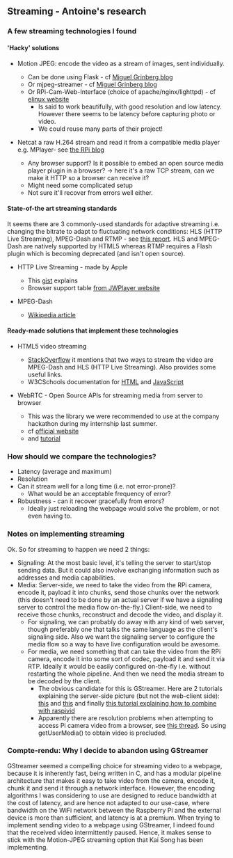 ## Streaming - Antoine's research


### A few streaming technologies I found

#### 'Hacky' solutions
*	Motion JPEG: encode the video as a stream of images, sent individually.  
	*	Can be done using Flask - cf [Miguel Grinberg blog](https://blog.miguelgrinberg.com/post/video-streaming-with-flask)
	*	Or mjpeg-streamer - cf [Miguel Grinberg blog](https://blog.miguelgrinberg.com/post/stream-video-from-the-raspberry-pi-camera-to-web-browsers-even-on-ios-and-android)
	*	Or RPi-Cam-Web-Interface (choice of apache/nginx/lighttpd) - cf [elinux website](http://elinux.org/RPi-Cam-Web-Interface)
		*	Is said to work beautifully, with good resolution and low latency. However there seems to be latency before capturing photo or video. 
		*	We could reuse many parts of their project!

*	Netcat a raw H.264 stream and read it from a compatible media player e.g. MPlayer- see [the RPi blog](https://www.raspberrypi.org/blog/camera-board-available-for-sale/)  
	*	Any browser support? Is it possible to embed an open source media player plugin in a browser? -> here it's a raw TCP stream, can we make it HTTP so a browser can receive it?
	* 	Might need some complicated setup
	*	Not sure it'll recover from errors well either.

#### State-of-the art streaming standards
It seems there are 3 commonly-used standards for adaptive streaming i.e. changing the bitrate to adapt to fluctuating network conditions: HLS (HTTP Live Streaming), MPEG-Dash and RTMP - see [this report](https://developer.jwplayer.com/articles/html5-report/#adaptive-streaming). HLS and MPEG-Dash are natively supported by HTML5 whereas RTMP requires a Flash plugin which is becoming deprecated (and isn't open source). 

*	HTTP Live Streaming - made by Apple  
	*	This [gist](https://gist.github.com/chrislavender/cad26500c9655627544f) explains
	*	Browser support table [from JWPlayer website](https://developer.jwplayer.com/articles/html5-report/adaptive-streaming/hls.html)

*	MPEG-Dash
	*	[Wikipedia article](https://en.wikipedia.org/wiki/Dynamic_Adaptive_Streaming_over_HTTP)

#### Ready-made solutions that implement these technologies

*	HTML5 video streaming  
	*	[StackOverflow](http://stackoverflow.com/questions/40045857/live-video-streaming-with-html-5) it mentions that two ways to stream the video are MPEG-Dash and HLS (HTTP Live Streaming). Also provides some useful links. 
	*	W3CSchools documentation for [HTML](https://www.w3schools.com/html/html5_video.asp) and [JavaScript](https://www.w3schools.com/tags/ref_av_dom.asp)

*	WebRTC - Open Source APIs for streaming media from server to browser  
	*	This was the library we were recommended to use at the company hackathon during my internship last summer.
	*	cf [official website](https://webrtc.org/)
	*	and [tutorial](https://codelabs.developers.google.com/codelabs/webrtc-web)


### How should we compare the technologies?
*	Latency (average and maximum)
*	Resolution
*	Can it stream well for a long time (i.e. not error-prone)?
	*	What would be an acceptable frequency of error?
*	Robustness - can it recover gracefully from errors?
	*	Ideally just reloading the webpage would solve the problem, or not even having to. 


### Notes on implementing streaming

Ok. So for streaming to happen we need 2 things:
*	Signaling: At the most basic level, it's telling the server to start/stop sending data. But it could also involve exchanging information such as addresses and media capabilities.
*	Media: Server-side, we need to take the video from the RPi camera, encode it, payload it into chunks, send those chunks over the network (this doesn't need to be done by an actual server if we have a signaling server to control the media flow on-the-fly.) Client-side, we need to receive those chunks, reconstruct and decode the video, and display it. 
	*	For signaling, we can probably do away with any kind of web server, though preferably one that talks the same language as the client's signaling side. Also we want the signaling server to configure the media flow so a way to have live configuration would be awesome. 
	*	For media, we need something that can take the video from the RPi camera, encode it into some sort of codec, payload it and send it via RTP. Ideally it would be easily configured on-the-fly i.e. without restarting the whole pipeline. And then we need the media stream to be decoded by the client. 
		*	The obvious candidate for this is GStreamer. Here are 2 tutorials explaining the server-side picture (but not the web-client side): [this](http://www.einarsundgren.se/gstreamer-basic-real-time-streaming-tutorial/) and [this](http://www.z25.org/static/_rd_/videostreaming_intro_plab/) and finally [this tutorial explaining how to combine with raspivid](http://www.raspberry-projects.com/pi/pi-hardware/raspberry-pi-camera/streaming-video-using-gstreamer)
		*	Apparently there are resolution problems when attempting to access Pi camera video from a browser, see [this thread](https://www.raspberrypi.org/forums/viewtopic.php?f=43&t=137549). So using getUserMedia() to obtain video is precluded. 


### Compte-rendu: Why I decide to abandon using GStreamer

GStreamer seemed a compelling choice for streaming video to a webpage, because it is inherently fast, being written in C, and has a modular pipeline architecture that makes it easy to take video from the camera, encode it, chunk it and send it through a network interface. However, the encoding algorithms I was considering to use are designed to reduce bandwidth at the cost of latency, and are hence not adapted to our use-case, where bandwidth on the WiFi network between the Raspberry Pi and the external device is more than sufficient, and latency is at a premium. When trying to implement sending video to a webpage using GStreamer, I indeed found that the received video intermittently paused. Hence, it makes sense to stick with the Motion-JPEG streaming option that Kai Song has been implementing. 


